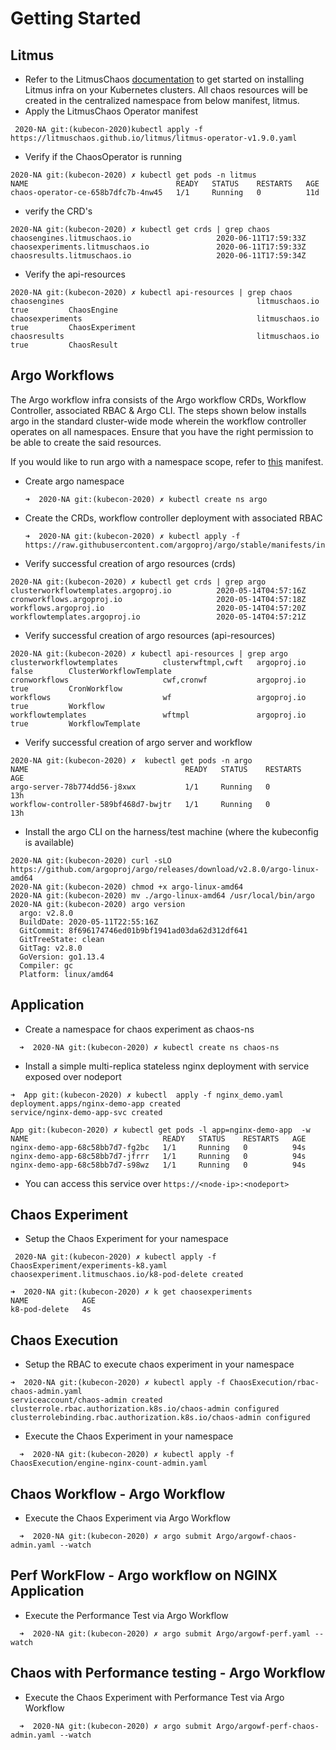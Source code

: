 # Getting Started
## Litmus
- Refer to the LitmusChaos [documentation](https://docs.litmuschaos.io) to get started on installing Litmus infra on your
Kubernetes clusters. All chaos resources will be created in the centralized namespace from below manifest, litmus.
- Apply the LitmusChaos Operator manifest
```
 2020-NA git:(kubecon-2020)kubectl apply -f https://litmuschaos.github.io/litmus/litmus-operator-v1.9.0.yaml
```
- Verify if the ChaosOperator is running
```
2020-NA git:(kubecon-2020) ✗ kubectl get pods -n litmus
NAME                                 READY   STATUS    RESTARTS   AGE
chaos-operator-ce-658b7dfc7b-4nw45   1/1     Running   0          11d
```
- verify the CRD's
```
2020-NA git:(kubecon-2020) ✗ kubectl get crds | grep chaos
chaosengines.litmuschaos.io                   2020-06-11T17:59:33Z
chaosexperiments.litmuschaos.io               2020-06-11T17:59:33Z
chaosresults.litmuschaos.io                   2020-06-11T17:59:34Z
```
- Verify the api-resources
```
2020-NA git:(kubecon-2020) ✗ kubectl api-resources | grep chaos
chaosengines                                           litmuschaos.io                 true         ChaosEngine
chaosexperiments                                       litmuschaos.io                 true         ChaosExperiment
chaosresults                                           litmuschaos.io                 true         ChaosResult
```
## Argo Workflows
The Argo workflow infra consists of the Argo workflow CRDs, Workflow Controller, associated RBAC & Argo CLI. The steps
shown below installs argo in the standard cluster-wide mode wherein the workflow controller operates on all
namespaces. Ensure that you have the right permission to be able to create the said resources.

If you would like to run argo with a namespace scope, refer to [this](https://github.com/argoproj/argo/blob/master/manifests/namespace-install.yaml) manifest.

- Create argo namespace
  ```
  ➜  2020-NA git:(kubecon-2020) ✗ kubectl create ns argo
  ```
- Create the CRDs, workflow controller deployment with associated RBAC
  ```
  ➜  2020-NA git:(kubecon-2020) ✗ kubectl apply -f https://raw.githubusercontent.com/argoproj/argo/stable/manifests/install.yaml
  ```
- Verify successful creation of argo resources (crds)
```
2020-NA git:(kubecon-2020) ✗ kubectl get crds | grep argo
clusterworkflowtemplates.argoproj.io          2020-05-14T04:57:16Z
cronworkflows.argoproj.io                     2020-05-14T04:57:18Z
workflows.argoproj.io                         2020-05-14T04:57:20Z
workflowtemplates.argoproj.io                 2020-05-14T04:57:21Z
```
- Verify successful creation of argo resources (api-resources)
```
2020-NA git:(kubecon-2020) ✗ kubectl api-resources | grep argo
clusterworkflowtemplates          clusterwftmpl,cwft   argoproj.io                    false        ClusterWorkflowTemplate
cronworkflows                     cwf,cronwf           argoproj.io                    true         CronWorkflow
workflows                         wf                   argoproj.io                    true         Workflow
workflowtemplates                 wftmpl               argoproj.io                    true         WorkflowTemplate
```
- Verify successful creation of argo server and workflow
```
2020-NA git:(kubecon-2020) ✗  kubectl get pods -n argo
NAME                                   READY   STATUS    RESTARTS   AGE
argo-server-78b774dd56-j8xwx           1/1     Running   0          13h
workflow-controller-589bf468d7-bwjtr   1/1     Running   0          13h
```
- Install the argo CLI on the harness/test machine (where the kubeconfig is available)
```
2020-NA git:(kubecon-2020) curl -sLO https://github.com/argoproj/argo/releases/download/v2.8.0/argo-linux-amd64
2020-NA git:(kubecon-2020) chmod +x argo-linux-amd64
2020-NA git:(kubecon-2020) mv ./argo-linux-amd64 /usr/local/bin/argo
2020-NA git:(kubecon-2020) argo version
  argo: v2.8.0
  BuildDate: 2020-05-11T22:55:16Z
  GitCommit: 8f696174746ed01b9bf1941ad03da62d312df641
  GitTreeState: clean
  GitTag: v2.8.0
  GoVersion: go1.13.4
  Compiler: gc
  Platform: linux/amd64
```
## Application
- Create a namespace for chaos experiment as chaos-ns
```
  ➜  2020-NA git:(kubecon-2020) ✗ kubectl create ns chaos-ns
```
- Install a simple multi-replica stateless nginx deployment with service exposed over nodeport
```
➜  App git:(kubecon-2020) ✗ kubectl  apply -f nginx_demo.yaml
deployment.apps/nginx-demo-app created
service/nginx-demo-app-svc created
  ```
  ```
App git:(kubecon-2020) ✗ kubectl get pods -l app=nginx-demo-app  -w
NAME                              READY   STATUS    RESTARTS   AGE
nginx-demo-app-68c58bb7d7-fg2bc   1/1     Running   0          94s
nginx-demo-app-68c58bb7d7-jfrrr   1/1     Running   0          94s
nginx-demo-app-68c58bb7d7-s98wz   1/1     Running   0          94s
  ```
- You can access this service over `https://<node-ip>:<nodeport>`
## Chaos Experiment
- Setup the Chaos Experiment for your namespace
```
 2020-NA git:(kubecon-2020) ✗ kubectl apply -f ChaosExperiment/experiments-k8.yaml
chaosexperiment.litmuschaos.io/k8-pod-delete created
```
```
➜  2020-NA git:(kubecon-2020) ✗ k get chaosexperiments
NAME            AGE
k8-pod-delete   4s
  ```
## Chaos Execution
- Setup the RBAC to execute chaos experiment in your namespace
```
➜  2020-NA git:(kubecon-2020) ✗ kubectl apply -f ChaosExecution/rbac-chaos-admin.yaml
serviceaccount/chaos-admin created
clusterrole.rbac.authorization.k8s.io/chaos-admin configured
clusterrolebinding.rbac.authorization.k8s.io/chaos-admin configured
  ```
- Execute the Chaos Experiment in your namespace
```
  ➜  2020-NA git:(kubecon-2020) ✗ kubectl apply -f ChaosExecution/engine-nginx-count-admin.yaml
  ```
## Chaos Workflow - Argo Workflow
- Execute the Chaos Experiment via Argo Workflow
```
  ➜  2020-NA git:(kubecon-2020) ✗ argo submit Argo/argowf-chaos-admin.yaml --watch
  ```
## Perf WorkFlow - Argo workflow on NGINX Application
- Execute the Performance Test via Argo Workflow
```
  ➜  2020-NA git:(kubecon-2020) ✗ argo submit Argo/argowf-perf.yaml --watch
  ```
## Chaos with Performance testing - Argo Workflow
- Execute the Chaos Experiment with Performance Test via Argo Workflow
```
  ➜  2020-NA git:(kubecon-2020) ✗ argo submit Argo/argowf-perf-chaos-admin.yaml --watch
  ```
